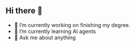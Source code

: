 ## Hi there 👋
- 🔭 I’m currently working on finishing my degree.
- 🌱 I’m currently learning AI agents
- 💬 Ask me about anything
<!--
**Joao-Campos-Cunha/Joao-Campos-Cunha** is a ✨ _special_ ✨ repository because its `README.md` (this file) appears on your GitHub profile.

Here are some ideas to get you started:

- 🔭 I’m currently working on ...
- 🌱 I’m currently learning ...
- 👯 I’m looking to collaborate on ...
- 🤔 I’m looking for help with ...
- 💬 Ask me about ...
- 📫 How to reach me: ...
- 😄 Pronouns: ...
- ⚡ Fun fact: ...
-->
